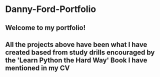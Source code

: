 # Danny-Ford-Portfolio

## Welcome to my portfolio! 
## All the projects above have been what I have created based from study drills encouraged by the 'Learn Python the Hard Way' Book I have mentioned in my CV
